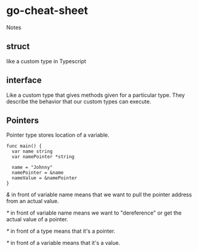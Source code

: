 # go-cheat-sheet
Notes


## struct

like a custom type in Typescript

## interface

Like a custom type that gives methods given for a particular type. They describe the behavior that our custom types can execute.

## Pointers

Pointer type stores location of a variable.

```
func main() {
  var name string
  var namePointer *string
  
  name = "Johnny"
  namePointer = &name
  nameValue = &namePointer
}
```

_&_ in front of variable name means that we want to pull the pointer address from an actual value. 

_*_ in front of variable name means we want to "dereference" or get the actual value of a pointer.

_*_ in front of a type means that it's a pointer.

_*_ in front of a variable means that it's a value.

